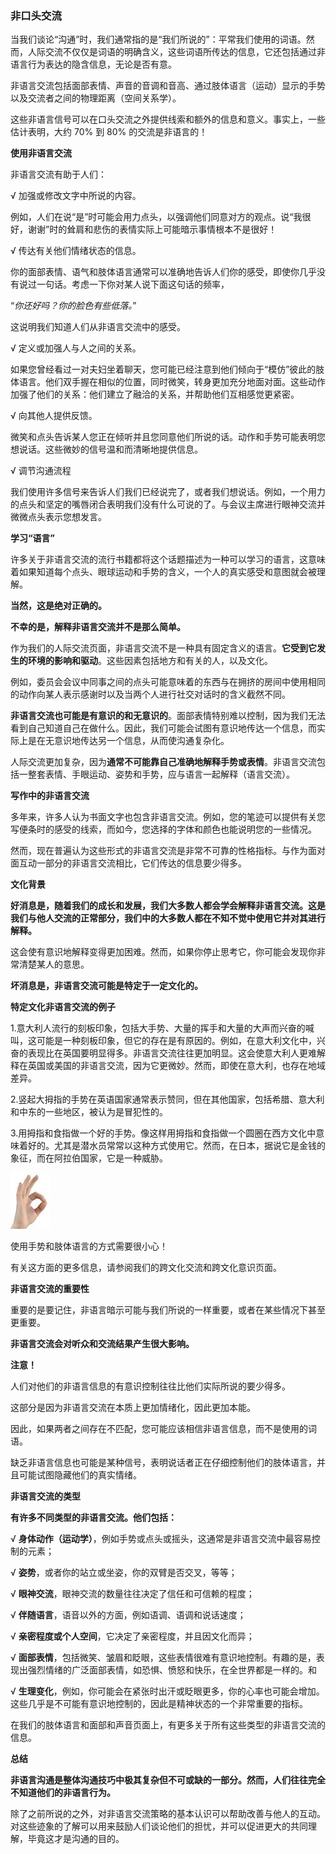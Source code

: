 <!-- [TOC] -->



### 非口头交流

当我们谈论“沟通”时，我们通常指的是“我们所说的”：平常我们使用的词语。然而，人际交流不仅仅是词语的明确含义，这些词语所传达的信息，它还包括通过非语言行为表达的隐含信息，无论是否有意。

非语言交流包括面部表情、声音的音调和音高、通过肢体语言（运动）显示的手势以及交流者之间的物理距离（空间关系学）。

这些非语言信号可以在口头交流之外提供线索和额外的信息和意义。事实上，一些估计表明，大约 70% 到 80% 的交流是非语言的！

**使用非语言交流**

非语言交流有助于人们：

√ 加强或修改文字中所说的内容。

例如，人们在说“是”时可能会用力点头，以强调他们同意对方的观点。说“我很好，谢谢”时的耸肩和悲伤的表情实际上可能暗示事情根本不是很好！

√ 传达有关他们情绪状态的信息。

你的面部表情、语气和肢体语言通常可以准确地告诉人们你的感受，即使你几乎没有说过一句话。考虑一下你对某人说下面这句话的频率，

“*你还好吗？你的脸色有些低落。*”

这说明我们知道人们从非语言交流中的感受。

√ 定义或加强人与人之间的关系。

如果您曾经看过一对夫妇坐着聊天，您可能已经注意到他们倾向于“模仿”彼此的肢体语言。他们双手握在相似的位置，同时微笑，转身更加充分地面对面。这些动作加强了他们的关系：他们建立了融洽的关系，并帮助他们互相感觉更紧密。

√ 向其他人提供反馈。

微笑和点头告诉某人您正在倾听并且您同意他们所说的话。动作和手势可能表明您想说话。这些微妙的信号温和而清晰地提供信息。

√ 调节沟通流程

我们使用许多信号来告诉人们我们已经说完了，或者我们想说话。例如，一个用力的点头和坚定的嘴唇闭合表明我们没有什么可说的了。与会议主席进行眼神交流并微微点头表示您想发言。

 

**学习“语言”**

许多关于非语言交流的流行书籍都将这个话题描述为一种可以学习的语言，这意味着如果知道每个点头、眼球运动和手势的含义，一个人的真实感受和意图就会被理解。

**当然，这是绝对正确的。**

**不幸的是，解释非语言交流并不是那么简单。**

作为我们的人际交流页面，非语言交流不是一种具有固定含义的语言。**它受到它发生的环境的影响和驱动**。这些因素包括地方和有关的人，以及文化。

例如，委员会会议中同事之间的点头可能意味着的东西与在拥挤的房间中使用相同的动作向某人表示感谢时以及当两个人进行社交对话时的含义截然不同。

**非语言交流也可能是有意识的和无意识的**。面部表情特别难以控制，因为我们无法看到自己知道自己在做什么。因此，我们可能会试图有意识地传达一个信息，而实际上是在无意识地传达另一个信息，从而使沟通复杂化。

人际交流更加复杂，因为**通常不可能靠自己准确地解释手势或表情**。非语言交流包括一整套表情、手眼运动、姿势和手势，应与语言一起解释（语言交流）。

 

**写作中的非语言交流**

多年来，许多人认为书面文字也包含非语言交流。例如，您的笔迹可以提供有关您写便条时的感受的线索，而如今，您选择的字体和颜色也能说明您的一些情况。

然而，现在普遍认为这些形式的非语言交流是非常不可靠的性格指标。与作为面对面互动一部分的非语言交流相比，它们传达的信息要少得多。

 

**文化背景**

**好消息是，随着我们的成长和发展，我们大多数人都会学会解释非语言交流。这是我们与他人交流的正常部分，我们中的大多数人都在不知不觉中使用它并对其进行解释。**

这会使有意识地解释变得更加困难。然而，如果你停止思考它，你可能会发现你非常清楚某人的意思。

**坏消息是，非语言交流可能是特定于一定文化的。**

 

**特定文化非语言交流的例子**

1.意大利人流行的刻板印象，包括大手势、大量的挥手和大量的大声而兴奋的喊叫，这可能是一种刻板印象，但它的存在是有原因的。例如，在意大利文化中，兴奋的表现比在英国要明显得多。非语言交流往往更加明显。这会使意大利人更难解释在英国或美国的非语言交流，因为它更微妙。然而，即使在意大利，也存在地域差异。

2.竖起大拇指的手势在英语国家通常表示赞同，但在其他国家，包括希腊、意大利和中东的一些地区，被认为是冒犯性的。

3.用拇指和食指做一个好的手势。像这样用拇指和食指做一个圆圈在西方文化中意味着好的。尤其是潜水员常常以这种方式使用它。然而，在日本，据说它是金钱的象征，而在阿拉伯国家，它是一种威胁。

![img](./jpg1.jpg)
 

使用手势和肢体语言的方式需要很小心！

有关这方面的更多信息，请参阅我们的跨文化交流和跨文化意识页面。

**非语言交流的重要性**

重要的是要记住，非语言暗示可能与我们所说的一样重要，或者在某些情况下甚至更重要。

**非语言交流会对听众和交流结果产生很大影响。**

**注意！**

人们对他们的非语言信息的有意识控制往往比他们实际所说的要少得多。

这部分是因为非语言交流在本质上更加情绪化，因此更加本能。

因此，如果两者之间存在不匹配，您可能应该相信非语言信息，而不是使用的词语。

缺乏非语言信息也可能是某种信号，表明说话者正在仔细控制他们的肢体语言，并且可能试图隐藏他们的真实情绪。


**非语言交流的类型**

**有许多不同类型的非语言交流。他们包括：**

√ **身体动作（运动学）**，例如手势或点头或摇头，这通常是非语言交流中最容易控制的元素；

√ **姿势**，或者你的站立或坐姿，你的双臂是否交叉，等等；

√ **眼神交流**，眼神交流的数量往往决定了信任和可信赖的程度；

√ **伴随语言**，语音以外的方面，例如语调、语调和说话速度；

√ **亲密程度或个人空间**，它决定了亲密程度，并且因文化而异；

√ **面部表情**，包括微笑、皱眉和眨眼，这些表情很难有意识地控制。有趣的是，表现出强烈情绪的广泛面部表情，如恐惧、愤怒和快乐，在全世界都是一样的。和

√ **生理变化**，例如，你可能会在紧张时出汗或眨眼更多，你的心率也可能会增加。这些几乎是不可能有意识地控制的，因此是精神状态的一个非常重要的指标。

 

在我们的肢体语言和面部和声音页面上，有更多关于所有这些类型的非语言交流的信息。



**总结**

**非语言沟通是整体沟通技巧中极其复杂但不可或缺的一部分。然而，人们往往完全不知道他们的非语言行为。**

除了之前所说的之外，对非语言交流策略的基本认识可以帮助改善与他人的互动。对这些迹象的了解可以用来鼓励人们谈论他们的担忧，并可以促进更大的共同理解，毕竟这才是沟通的目的。

 
